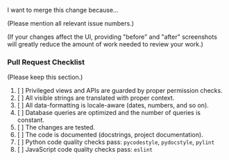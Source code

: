 I want to merge this change because...

(Please mention all relevant issue numbers.)

(If your changes affect the UI, providing "before" and "after" screenshots will
greatly reduce the amount of work needed to review your work.)

### Pull Request Checklist

(Please keep this section.)

1. [ ] Privileged views and APIs are guarded by proper permission checks.
1. [ ] All visible strings are translated with proper context.
1. [ ] All data-formatting is locale-aware (dates, numbers, and so on).
1. [ ] Database queries are optimized and the number of queries is constant.
1. [ ] The changes are tested.
1. [ ] The code is documented (docstrings, project documentation).
1. [ ] Python code quality checks pass: `pycodestyle`, `pydocstyle`, `pylint`
1. [ ] JavaScript code quality checks pass: `eslint`
